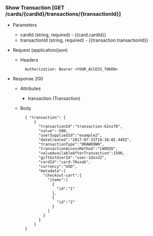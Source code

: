 ### Show Transaction [GET /cards/{cardId}/transactions/{transactionId}]
+ Parameters
    + cardId (string, required) - {{card.cardId}}
    + transactionId (string, required) - {{transaction.transactionId}}

+ Request (application/json)
    + Headers
    
            Authorization: Bearer <YOUR_ACCESS_TOKEN>
    
+ Response 200
    + Attributes
        + transaction (Transaction)

    + Body

            { "transaction": {
                {
                  "transactionId":"transaction-62xx70",
                  "value":-500,
                  "userSuppliedId":"example2",
                  "dateCreated":"2017-07-31T18:38:02.449Z",
                  "transactionType":"DRAWDOWN",
                  "transactionAccessMethod":"CARDID",
                  "valueAvailableAfterTransaction":1500,
                  "giftbitUserId":"user-1dxx32",
                  "cardId":"card-76xxab",
                  "currency":"USD",
                  "metadata":{
                    "checkout-cart":{
                      "items":[
                        {
                          "id":"1"
                        },
                        {
                          "id":"2"
                        }
                      ]
                    }
                  }
                }
            }

